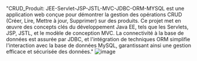 "CRUD_Produit: JEE-Servlet-JSP-JSTL-MVC-JDBC-ORM-MYSQL est une application web conçue pour démontrer la gestion des opérations CRUD (Créer, Lire, Mettre à jour, Supprimer) sur des produits. Ce projet met en œuvre des concepts clés du développement Java EE, tels que les Servlets, JSP, JSTL, et le modèle de conception MVC. La connectivité à la base de données est assurée par JDBC, et l'intégration de techniques ORM simplifie l'interaction avec la base de données MySQL, garantissant ainsi une gestion efficace et sécurisée des données." 
![image](https://github.com/user-attachments/assets/23a22c06-bcea-4d0f-b6b0-680e572e7d29)
